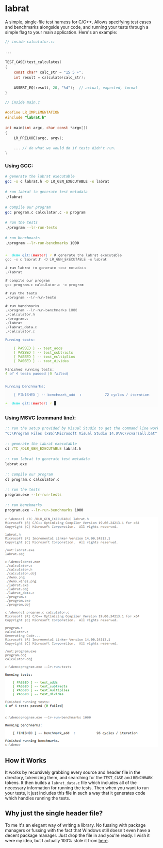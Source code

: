 # labrat

A simple, single-file test harness for C/C++. Allows specifying test cases and
benchmarks alongside your code, and running your tests through a simple flag
to your main application. Here's an example:

```c
// inside calculator.c:

...

TEST_CASE(test_calculates)
{
    const char* calc_str = "15 5 +";
    int result = calculate(calc_str);

    ASSERT_EQ(result, 20, "%d");  // actual, expected, format
}
```

```c
// inside main.c

#define LR_IMPLEMENTATION
#include "labrat.h"

int main(int argc, char const *argv[])
{
    LR_PRELUDE(argc, argv);
    
    ... // do what we would do if tests didn't run.
}
```

### Using GCC:
```sh
# generate the labrat executable
gcc -x c labrat.h -D LR_GEN_EXECUTABLE -o labrat

# run labrat to generate test metadata
./labrat

# compile our program
gcc program.c calculator.c -o program

# run the tests
./program --lr-run-tests

# run benchmarks
./program --lr-run-benchmarks 1000

```

![sample output](https://github.com/SquareWave/labrat/blob/master/demo/demo.png?raw=true)



### Using MSVC (command line):
```bat
:: run the setup provided by Visual Studio to get the command line working
"C:\Program Files (x86)\Microsoft Visual Studio 14.0\VC\vcvarsall.bat" amd64

:: generate the labrat executable
cl /TC /DLR_GEN_EXECUTABLE labrat.h

:: run labrat to generate test metadata
labrat.exe

:: compile our program
cl program.c calculator.c

:: run the tests
program.exe --lr-run-tests

:: run benchmarks
program.exe --lr-run-benchmarks 1000

```

![sample output on Windows](https://github.com/SquareWave/labrat/blob/master/demo/demo_win32.png?raw=true)


## How it Works

It works by recursively grabbing every source and header file in the
directory, tokenizing them, and searching for the `TEST_CASE` and
`BENCHMARK` tokens. It then builds a `labrat_data.c` file which includes
all of the necessary information for running the tests. Then when
you want to run your tests, it just includes this file in such a way
that it generates code which handles running the tests.

## Why just the single header file?

To me it's an elegant way of writing a library. No fussing with package managers
or fussing with the fact that Windows still doesn't even have a decent package
manager. Just drop the file in and you're ready. I wish it were my idea, but I
actually 100% stole it from [here](https://github.com/nothings/stb).
